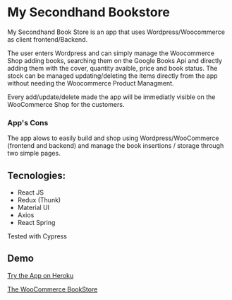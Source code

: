 # My Secondhand Bookstore

My Secondhand Book Store is an app that uses Wordpress/Woocommerce as client frontend/Backend.

The user enters Wordpress and can simply manage the Woocommerce Shop adding books, searching them on the Google Books Api and directly adding them with the cover, quantity avaible, price and book status. The stock can be managed updating/deleting the items directly from the app without needing the Woocommerce Product Managment.

Every add/update/delete made the app will be immediatly visible on the WooCommerce Shop for the customers.

### App's Cons

The app alows to easily build and shop using Wordpress/WooCommerce (frontend and backend) and manage the book insertions / storage through two simple pages.

## Tecnologies:

- React JS
- Redux (Thunk)
- Material UI
- Axios
- React Spring

Tested with Cypress

## Demo

[Try the App on Heroku](https://my-second-hand-bookstore.herokuapp.com/)

[The WooCommerce BookStore](https://my-second-hand-bookstore.herokuapp.com/)
